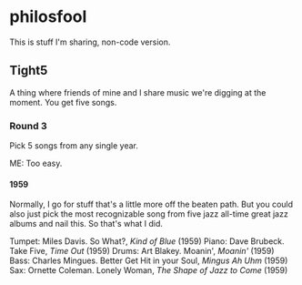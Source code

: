# philosfool
This is stuff I'm sharing, non-code version.

## Tight5

A thing where friends of mine and I share music we're digging at the moment. You get five songs.

### Round 3

Pick 5 songs from any single year. 

ME: Too easy.

#### 1959

Normally, I go for stuff that's a little more off the beaten path. But you could also just pick the most recognizable song from five jazz all-time great jazz albums and nail this. So that's what I did. 

Tumpet: Miles Davis. So What?, _Kind of Blue_ (1959)
Piano: Dave Brubeck. Take Five, _Time Out_ (1959)
Drums: Art Blakey. Moanin', _Moanin'_ (1959)
Bass: Charles Mingues. Better Get Hit in your Soul, _Mingus Ah Uhm_ (1959)
Sax: Ornette Coleman. Lonely Woman, _The Shape of Jazz to Come_ (1959)
